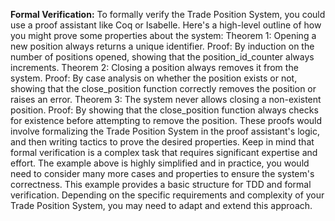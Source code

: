 **Formal Verification:**
To formally verify the Trade Position System, you could use a proof assistant like Coq or Isabelle. Here's a high-level outline of how you might prove some properties about the system:
Theorem 1: Opening a new position always returns a unique identifier.
Proof: By induction on the number of positions opened, showing that the position_id_counter always increments.
Theorem 2: Closing a position always removes it from the system.
Proof: By case analysis on whether the position exists or not, showing that the close_position function correctly removes the position or raises an error.
Theorem 3: The system never allows closing a non-existent position.
Proof: By showing that the close_position function always checks for existence before attempting to remove the position.
These proofs would involve formalizing the Trade Position System in the proof assistant's logic, and then writing tactics to prove the desired properties.
Keep in mind that formal verification is a complex task that requires significant expertise and effort. The example above is highly simplified and in practice, you would need to consider many more cases and properties to ensure the system's correctness.
This example provides a basic structure for TDD and formal verification. Depending on the specific requirements and complexity of your Trade Position System, you may need to adapt and extend this approach.


